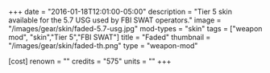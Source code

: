 +++
date = "2016-01-18T12:01:00-05:00"
description = "Tier 5 skin available for the 5.7 USG used by FBI SWAT operators."
image = "/images/gear/skin/faded-5.7-usg.jpg"
mod-types = "skin"
tags = ["weapon mod", "skin","Tier 5","FBI SWAT"]
title = "Faded"
thumbnail = "/images/gear/skin/faded-th.png"
type = "weapon-mod"

[cost]
  renown = ""
  credits = "575"
  units = ""
+++
